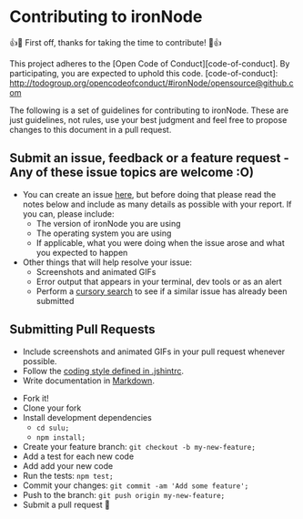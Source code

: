 # Contributing to ironNode

:+1::tada: First off, thanks for taking the time to contribute! :tada::+1:

This project adheres to the [Open Code of Conduct][code-of-conduct]. By participating, you are expected to uphold this code.
[code-of-conduct]: http://todogroup.org/opencodeofconduct/#ironNode/opensource@github.com

The following is a set of guidelines for contributing to ironNode.
These are just guidelines, not rules, use your best judgment and feel free to
propose changes to this document in a pull request.

## Submit an issue, feedback or a feature request - Any of these issue topics are welcome :O)

* You can create an issue [here](https://github.com/s-a/ironNode/issues/new),
but before doing that please read the notes below and include as many details as
possible with your report. If you can, please include:
  * The version of ironNode you are using
  * The operating system you are using
  * If applicable, what you were doing when the issue arose and what you
  expected to happen
* Other things that will help resolve your issue:
  * Screenshots and animated GIFs
  * Error output that appears in your terminal, dev tools or as an alert
  * Perform a [cursory search](https://github.com/s-a/ironNode/issues?utf8=✓&q=is%3Aissue+)
  to see if a similar issue has already been submitted

## Submitting Pull Requests

* Include screenshots and animated GIFs in your pull request whenever possible.
* Follow the [coding style defined in .jshintrc](/.jshintrc).
* Write documentation in [Markdown](https://daringfireball.net/projects/markdown).



 - Fork it!
 - Clone your fork
 - Install development dependencies
   - ```cd sulu;```
   - ```npm install;```
 - Create your feature branch: `git checkout -b my-new-feature;`
 - Add a test for each new code
 - Add add your new code
 - Run the tests: `npm test;`
 - Commit your changes: `git commit -am 'Add some feature';`
 - Push to the branch: `git push origin my-new-feature;`
 - Submit a pull request :dog: